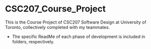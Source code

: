 # CSC207_Course_Project
This is the Course Project of CSC207 Software Design at University of Toronto, collectively completed with my teammates.
* The specific ReadMe of each phase of development is included in folders, respectively.
